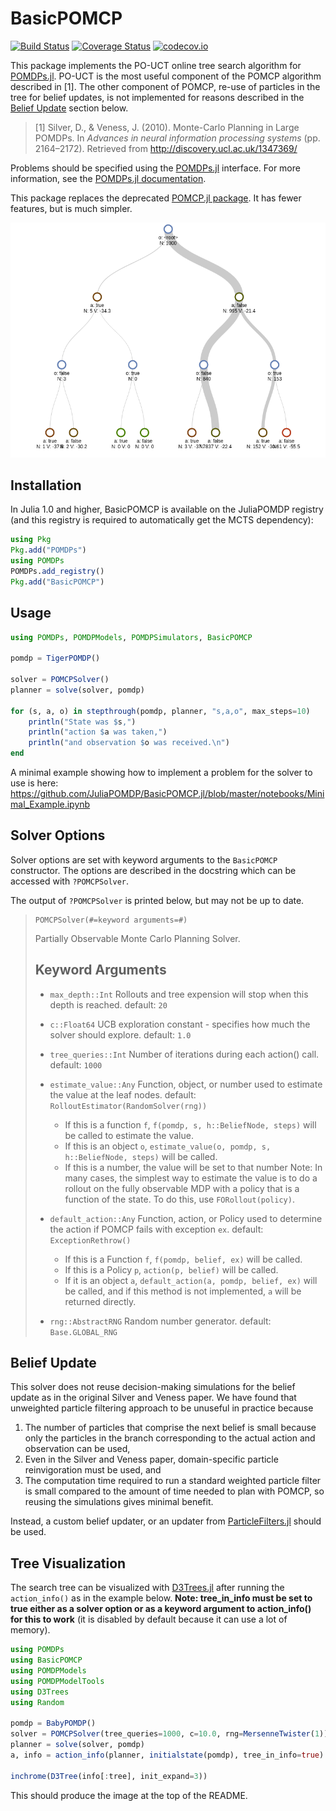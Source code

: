 # BasicPOMCP

[![Build Status](https://travis-ci.org/JuliaPOMDP/BasicPOMCP.jl.svg?branch=master)](https://travis-ci.org/JuliaPOMDP/BasicPOMCP.jl)
[![Coverage Status](https://coveralls.io/repos/JuliaPOMDP/BasicPOMCP.jl/badge.svg?branch=master&service=github)](https://coveralls.io/github/JuliaPOMDP/BasicPOMCP.jl?branch=master)
[![codecov.io](http://codecov.io/github/JuliaPOMDP/BasicPOMCP.jl/coverage.svg?branch=master)](http://codecov.io/github/JuliaPOMDP/BasicPOMCP.jl?branch=master)

This package implements the PO-UCT online tree search algorithm for [POMDPs.jl](https://github.com/JuliaPOMDP/POMDPs.jl). PO-UCT is the most useful component of the POMCP algorithm described in \[1\]. The other component of POMCP, re-use of particles in the tree for belief updates, is not implemented for reasons described in the [Belief Update](#belief-update) section below.

> \[1\] Silver, D., & Veness, J. (2010). Monte-Carlo Planning in Large POMDPs. In *Advances in neural information processing systems* (pp. 2164–2172). Retrieved from http://discovery.ucl.ac.uk/1347369/

Problems should be specified using the [POMDPs.jl](https://github.com/JuliaPOMDP/POMDPs.jl) interface. For more information, see the [POMDPs.jl documentation](http://juliapomdp.github.io/POMDPs.jl/latest/).

This package replaces the deprecated [POMCP.jl package](https://github.com/JuliaPOMDP/POMCP.jl). It has fewer features, but is much simpler.

![POMCP Tree](img/tree.png)

## Installation

In Julia 1.0 and higher, BasicPOMCP is available on the JuliaPOMDP registry (and this registry is required to automatically get the MCTS dependency):

```julia
using Pkg
Pkg.add("POMDPs")
using POMDPs
POMDPs.add_registry()
Pkg.add("BasicPOMCP")
```

## Usage

```julia
using POMDPs, POMDPModels, POMDPSimulators, BasicPOMCP

pomdp = TigerPOMDP()

solver = POMCPSolver()
planner = solve(solver, pomdp)

for (s, a, o) in stepthrough(pomdp, planner, "s,a,o", max_steps=10)
    println("State was $s,")
    println("action $a was taken,")
    println("and observation $o was received.\n")
end
```

A minimal example showing how to implement a problem for the solver to use is here: https://github.com/JuliaPOMDP/BasicPOMCP.jl/blob/master/notebooks/Minimal_Example.ipynb

## Solver Options

Solver options are set with keyword arguments to the `BasicPOMCP` constructor. The options are described in the docstring which can be accessed with `?POMCPSolver`.

The output of `?POMCPSolver` is printed below, but may not be up to date.

>     POMCPSolver(#=keyword arguments=#)
> 
> Partially Observable Monte Carlo Planning Solver.
> 
> ## Keyword Arguments
> 
> - `max_depth::Int`
>     Rollouts and tree expension will stop when this depth is reached.
>     default: `20`
> 
> - `c::Float64`
>     UCB exploration constant - specifies how much the solver should explore.
>     default: `1.0`
> 
> - `tree_queries::Int`
>     Number of iterations during each action() call.
>     default: `1000`
> 
> - `estimate_value::Any`
>     Function, object, or number used to estimate the value at the leaf nodes.
>     default: `RolloutEstimator(RandomSolver(rng))`
>     - If this is a function `f`, `f(pomdp, s, h::BeliefNode, steps)` will be called to estimate the value.
>     - If this is an object `o`, `estimate_value(o, pomdp, s, h::BeliefNode, steps)` will be called.
>     - If this is a number, the value will be set to that number
>     Note: In many cases, the simplest way to estimate the value is to do a rollout on the fully observable MDP with a policy that is a function of the state. To do this, use `FORollout(policy)`.
> 
> - `default_action::Any`
>     Function, action, or Policy used to determine the action if POMCP fails with exception `ex`.
>     default: `ExceptionRethrow()`
>     - If this is a Function `f`, `f(pomdp, belief, ex)` will be called.
>     - If this is a Policy `p`, `action(p, belief)` will be called.
>     - If it is an object `a`, `default_action(a, pomdp, belief, ex)` will be called, and if this method is not implemented, `a` will be returned directly.
> 
> - `rng::AbstractRNG`
>     Random number generator.
>     default: `Base.GLOBAL_RNG`



## Belief Update

This solver does not reuse decision-making simulations for the belief update as in the original Silver and Veness paper. We have found that unweighted particle filtering approach to be unuseful in practice because

1. The number of particles that comprise the next belief is small because only the particles in the branch corresponding to the actual action and observation can be used,
2. Even in the Silver and Veness paper, domain-specific particle reinvigoration must be used, and
3. The computation time required to run a standard weighted particle filter is small compared to the amount of time needed to plan with POMCP, so reusing the simulations gives minimal benefit.

Instead, a custom belief updater, or an updater from [ParticleFilters.jl](https://github.com/JuliaPOMDP/ParticleFilters.jl) should be used.

## Tree Visualization

The search tree can be visualized with [D3Trees.jl](https://github.com/sisl/D3Trees.jl) after running the `action_info()` as in the example below. **Note: tree_in_info must be set to true either as a solver option or as a keyword argument to action_info() for this to work** (it is disabled by default because it can use a lot of memory).

```julia
using POMDPs
using BasicPOMCP
using POMDPModels
using POMDPModelTools
using D3Trees
using Random

pomdp = BabyPOMDP()
solver = POMCPSolver(tree_queries=1000, c=10.0, rng=MersenneTwister(1))
planner = solve(solver, pomdp)
a, info = action_info(planner, initialstate(pomdp), tree_in_info=true)

inchrome(D3Tree(info[:tree], init_expand=3))
```

This should produce the image at the top of the README.
